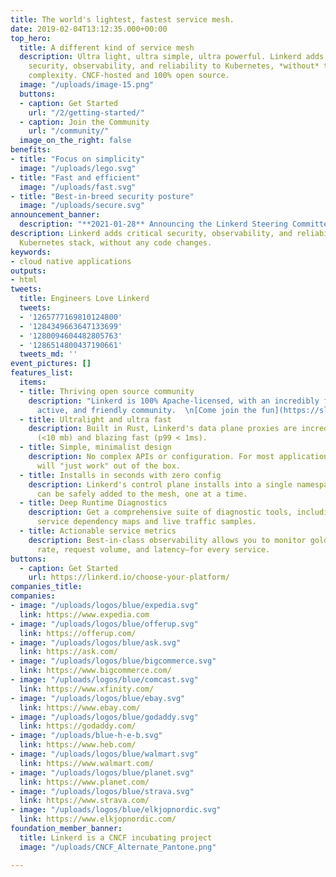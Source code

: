 ```yaml
---
title: The world's lightest, fastest service mesh.
date: 2019-02-04T13:12:35.000+00:00
top_hero:
  title: A different kind of service mesh
  description: Ultra light, ultra simple, ultra powerful. Linkerd adds
    security, observability, and reliability to Kubernetes, *without* the
    complexity. CNCF-hosted and 100% open source.
  image: "/uploads/image-15.png"
  buttons:
  - caption: Get Started
    url: "/2/getting-started/"
  - caption: Join the Community
    url: "/community/"
  image_on_the_right: false
benefits:
- title: "Focus on simplicity"
  image: "/uploads/lego.svg"
- title: "Fast and efficient"
  image: "/uploads/fast.svg"
- title: "Best-in-breed security posture"
  image: "/uploads/secure.svg"
announcement_banner:
  description: "**2021-01-28** Announcing the Linkerd Steering Committee! [Read more »](/2021/01/28/announcing-the-linkerd-steering-committee/)"
description: Linkerd adds critical security, observability, and reliability to your
  Kubernetes stack, without any code changes.
keywords:
- cloud native applications
outputs:
- html
tweets:
  title: Engineers Love Linkerd
  tweets:
  - '1265777169810124800'
  - '1284349663647133699'
  - '1280094604482805763'
  - '1286514800437190661'
  tweets_md: ''
event_pictures: []
features_list:
  items:
  - title: Thriving open source community
    description: "Linkerd is 100% Apache-licensed, with an incredibly fast-growing,
      active, and friendly community.  \n[Come join the fun](https://slack.linkerd.io/)!"
  - title: Ultralight and ultra fast
    description: Built in Rust, Linkerd's data plane proxies are incredibly small
      (<10 mb) and blazing fast (p99 < 1ms).
  - title: Simple, minimalist design
    description: No complex APIs or configuration. For most applications, Linkerd
      will "just work" out of the box.
  - title: Installs in seconds with zero config
    description: Linkerd's control plane installs into a single namespace, and services
      can be safely added to the mesh, one at a time.
  - title: Deep Runtime Diagnostics
    description: Get a comprehensive suite of diagnostic tools, including automatic
      service dependency maps and live traffic samples.
  - title: Actionable service metrics
    description: Best-in-class observability allows you to monitor golden metrics—success
      rate, request volume, and latency—for every service.
buttons:
  - caption: Get Started
    url: https://linkerd.io/choose-your-platform/
companies_title: 
companies:
- image: "/uploads/logos/blue/expedia.svg"
  link: https://www.expedia.com
- image: "/uploads/logos/blue/offerup.svg"
  link: https://offerup.com/
- image: "/uploads/logos/blue/ask.svg"
  link: https://ask.com/
- image: "/uploads/logos/blue/bigcommerce.svg"
  link: https://www.bigcommerce.com/
- image: "/uploads/logos/blue/comcast.svg"
  link: https://www.xfinity.com/
- image: "/uploads/logos/blue/ebay.svg"
  link: https://www.ebay.com/
- image: "/uploads/logos/blue/godaddy.svg"
  link: https://godaddy.com/
- image: "/uploads/blue-h-e-b.svg"
  link: https://www.heb.com/
- image: "/uploads/logos/blue/walmart.svg"
  link: https://www.walmart.com/
- image: "/uploads/logos/blue/planet.svg"
  link: https://www.planet.com/
- image: "/uploads/logos/blue/strava.svg"
  link: https://www.strava.com/
- image: "/uploads/logos/blue/elkjopnordic.svg"
  link: https://www.elkjopnordic.com/
foundation_member_banner:
  title: Linkerd is a CNCF incubating project
  image: "/uploads/CNCF_Alternate_Pantone.png"

---
```

